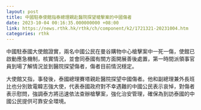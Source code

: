 ```yaml
---
layout: post
title: 中國駐泰使館指泰總理親赴醫院探望槍擊案的中國傷者
date: 2023-10-04 00:16:35.000000000 +08:00
link: https://news.rthk.hk/rthk/ch/component/k2/1721321-20231004.htm
categories: rthk
---
```


中國駐泰國大使館證實，兩名中國公民在曼谷購物中心槍擊案中一死一傷，使館已啟動應急機制，核實情況，並會同泰國有關方面開展善後處置，第一時間派領事官員到場了解情況並到醫院探望傷者，傷者目前情況穩定。

大使館又指，事發後，泰國總理賽塔親赴醫院探望中國傷者。他和副總理兼外長班比也分別致電韓志強大使，代表泰國政府對不幸遇難的中國公民表示哀悼，對傷者表示慰問，強調泰方將迅速依法查辦槍擊案，強化治安管理，確保為到訪泰國的中國公民提供可靠安全環境。
